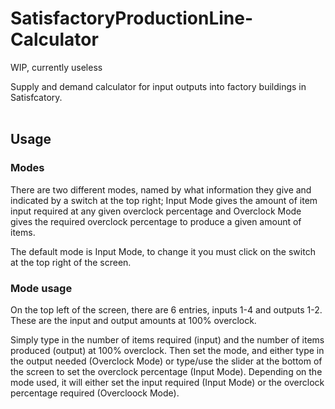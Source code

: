 # SatisfactoryProductionLine-Calculator
WIP, currently useless


Supply and demand calculator for input outputs into factory buildings in Satisfcatory.<br/>
<br/>
## Usage
### Modes
There are two different modes, named by what information they give and indicated by a switch at the top right; Input Mode gives the amount of item input required at any given overclock percentage and Overclock Mode gives the required overclock percentage to produce a given amount of items.

The default mode is Input Mode, to change it you must click on the switch at the top right of the screen.
### Mode usage
On the top left of the screen, there are 6 entries, inputs 1-4 and outputs 1-2. These are the input and output amounts at 100% overclock.

Simply type in the number of items required (input) and the number of items produced (output) at 100% overclock. Then set the mode, and either type in the output needed (Overclock Mode) or type/use the slider at the bottom of the screen to set the overclock percentage (Input Mode). Depending on the mode used, it will either set the input required (Input Mode) or the overclock percentage required (Overcloock Mode).
